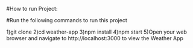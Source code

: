 #How to run Project:

#Run the following commands to run this project

1)git clone <repository-url>
2)cd weather-app
3)npm install
4)npm start
5)Open your web browser and navigate to http://localhost:3000 to view the Weather App
